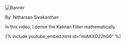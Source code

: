 ![Banner](https://raw.githubusercontent.com/nsivakanthan/nsivakanthan.github.io/master/images/pexels-monstera-6238297.jpg 'Banner')

By: Nitharsan Sivakanthan

In this video, I derive the Kalman Filter mathematically. 
<!--more-->
{% include youtube_embed.html id="miAKXD22hG0" %}  
